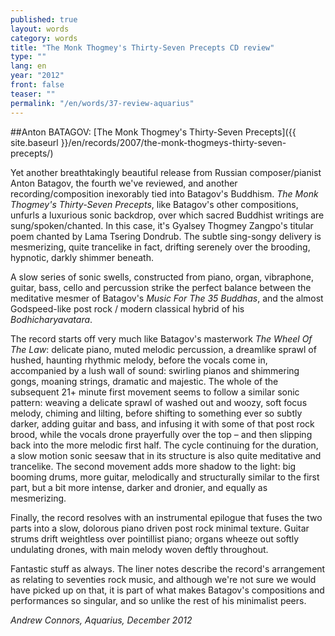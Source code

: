 ```yaml
---
published: true
layout: words
category: words
title: "The Monk Thogmey's Thirty-Seven Precepts CD review"
type: ""
lang: en
year: "2012"
front: false
teaser: ""
permalink: "/en/words/37-review-aquarius"
---
```


##Anton BATAGOV: [The Monk Thogmey's Thirty-Seven Precepts]({{ site.baseurl }}/en/records/2007/the-monk-thogmeys-thirty-seven-precepts/)

Yet another breathtakingly beautiful release from Russian composer/pianist Anton Batagov, the fourth we've reviewed, and another recording/composition inexorably tied into Batagov's Buddhism. _The Monk Thogmey's Thirty-Seven Precepts_, like Batagov's other compositions, unfurls a luxurious sonic backdrop, over which sacred Buddhist writings are sung/spoken/chanted. In this case, it's Gyalsey Thogmey Zangpo's titular poem chanted by Lama Tsering Dondrub. The subtle sing-songy delivery is mesmerizing, quite trancelike in fact, drifting serenely over the brooding, hypnotic, darkly shimmer beneath. 

A slow series of sonic swells, constructed from piano, organ, vibraphone, guitar, bass, cello and percussion strike the perfect balance between the meditative mesmer of Batagov's _Music For The 35 Buddhas_, and the almost Godspeed-like post rock / modern classical hybrid of his _Bodhicharyavatara_.

The record starts off very much like Batagov's masterwork _The Wheel Of The Law_: delicate piano, muted melodic percussion, a dreamlike sprawl of hushed, haunting rhythmic melody, before the vocals come in, accompanied by a lush wall of sound: swirling pianos and shimmering gongs, moaning strings, dramatic and majestic. The whole of the subsequent 21+ minute first movement seems to follow a similar sonic pattern: weaving a delicate sprawl of washed out and woozy, soft focus melody, chiming and lilting, before shifting to something ever so subtly darker, adding guitar and bass, and infusing it with some of that post rock brood, while the vocals drone prayerfully over the top – and then slipping back into the more melodic first half. The cycle continuing for the duration, a slow motion sonic seesaw that in its structure is also quite meditative and trancelike. The second movement adds more shadow to the light: big booming drums, more guitar, melodically and structurally similar to the first part, but a bit more intense, darker and dronier, and equally as mesmerizing.

Finally, the record resolves with an instrumental epilogue that fuses the two parts into a slow, dolorous piano driven post rock minimal texture. Guitar strums drift weightless over pointillist piano; organs wheeze out softly undulating drones, with main melody woven deftly throughout.

Fantastic stuff as always. The liner notes describe the record's arrangement as relating to seventies rock music, and although we're not sure we would have picked up on that, it is part of what makes Batagov's compositions and performances so singular, and so unlike the rest of his minimalist peers.

_Andrew Connors, Aquarius, December 2012_
